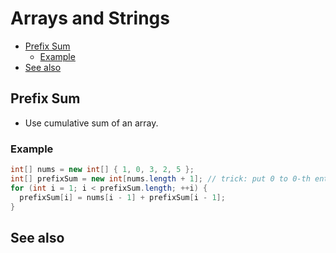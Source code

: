# Arrays and Strings

- [Prefix Sum](#prefix-sum)
  - [Example](#example)
- [See also](#see-also)

## Prefix Sum

- Use cumulative sum of an array.

### Example

```java
int[] nums = new int[] { 1, 0, 3, 2, 5 };
int[] prefixSum = new int[nums.length + 1]; // trick: put 0 to 0-th entry
for (int i = 1; i < prefixSum.length; ++i) {
  prefixSum[i] = nums[i - 1] + prefixSum[i - 1];
}
```

## See also
